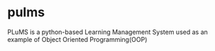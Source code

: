 # pulms
PLuMS is a python-based Learning Management System used as an example of Object Oriented Programming(OOP)
